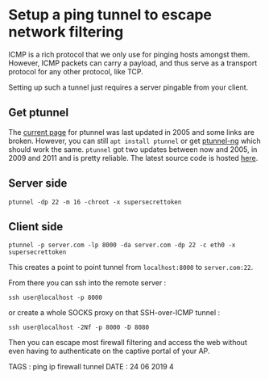 # Setup a ping tunnel to escape network filtering

ICMP is a rich protocol that we only use for pinging hosts amongst them. However, ICMP packets can carry a payload, and thus serve as a transport protocol for any other protocol, like TCP.

Setting up such a tunnel just requires a server pingable from your client.

## Get ptunnel

The [current page](https://stuff.mit.edu/afs/sipb/user/golem/tmp/ptunnel-0.61.orig/web/) for ptunnel was last updated in 2005 and some links are broken.
However, you can still `apt install ptunnel` or get [ptunnel-ng](https://github.com/lnslbrty/ptunnel-ng) which should work the same.
`ptunnel` got two updates between now and 2005, in 2009 and 2011 and is pretty reliable. The latest source code is hosted [here](http://freshmeat.sourceforge.net/projects/ptunnel/).

## Server side

```
ptunnel -dp 22 -m 16 -chroot -x supersecrettoken
```

## Client side

```
ptunnel -p server.com -lp 8000 -da server.com -dp 22 -c eth0 -x supersecrettoken
```

This creates a point to point tunnel from `localhost:8000` to `server.com:22`.

From there you can ssh into the remote server :

```
ssh user@localhost -p 8000
```

or create a whole SOCKS proxy on that SSH-over-ICMP tunnel :

```
ssh user@localhost -2Nf -p 8000 -D 8080
```

Then you can escape most firewall filtering and access the web without even having to authenticate on the captive portal of your AP.


TAGS : ping ip firewall tunnel
DATE : 24 06 2019 4
